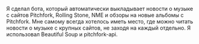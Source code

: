 Я сделал бота, который автоматически выкладывает новости о музыке с сайтов Pitchfork, Rolling 
Stone, NME и обзоры на новые альбомы с Pitchfork. Мне самому всегда хотелось иметь место, 
где можно читать новости о музыке с крупных сайтов, не заходя на каждый отдельно. Я использовал Beautiful Soup и pitchfork-api.
